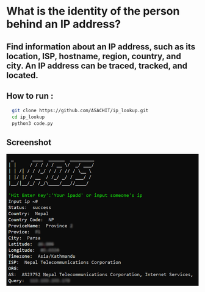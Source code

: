 # What is the identity of the person behind an IP address?
## Find information about an IP address, such as its location, ISP, hostname, region, country, and city. An IP address can be traced, tracked, and located.



## How to run :
```bash
  git clone https://github.com/ASACHIT/ip_lookup.git
  cd ip_lookup
  python3 code.py
```
    
## Screenshot
![App Screenshot](image.png)



  